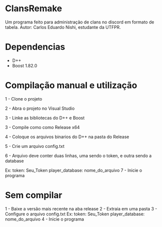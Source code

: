 # ClansRemake
Um programa feito para administração de clans no discord em formato de tabela.
Autor: Carlos Eduardo Nishi, estudante da UTFPR.

# Dependencias
- D++
- Boost 1.82.0
  
# Compilação manual e utilização
1 - Clone o projeto

2 - Abra o projeto no Visual Studio

3 - Linke as bibliotecas do D++ e Boost

3 - Compile como como Release x64

4 - Coloque os arquivos binarios do D++ na pasta do Release

5 - Crie um arquivo config.txt

6 - Arquivo deve conter duas linhas, uma sendo o token, e outra sendo a database

Ex:
token: Seu_Token
player_database: nome_do_arquivo
7 - Inicie o programa

# Sem compilar
1 - Baixe a versão mais recente na aba release
2 - Extraia em uma pasta
3 - Configure o arquivo config.txt
Ex:
token: Seu_Token
player_database: nome_do_arquivo
4 - Inicie o programa
